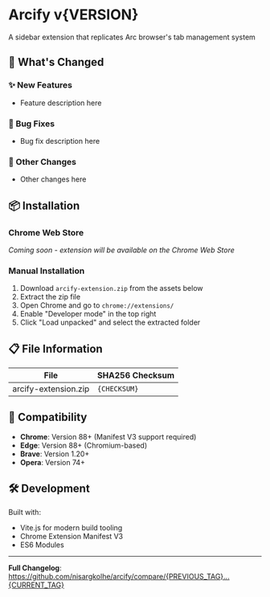 # Arcify v{VERSION}

A sidebar extension that replicates Arc browser's tab management system

## 🚀 What's Changed

### ✨ New Features
- Feature description here

### 🐛 Bug Fixes
- Bug fix description here

### 🔧 Other Changes
- Other changes here

## 📦 Installation

### Chrome Web Store
*Coming soon - extension will be available on the Chrome Web Store*

### Manual Installation
1. Download `arcify-extension.zip` from the assets below
2. Extract the zip file
3. Open Chrome and go to `chrome://extensions/`
4. Enable "Developer mode" in the top right
5. Click "Load unpacked" and select the extracted folder

## 📋 File Information

| File | SHA256 Checksum |
|------|----------------|
| arcify-extension.zip | `{CHECKSUM}` |

## 🔧 Compatibility

- **Chrome**: Version 88+ (Manifest V3 support required)
- **Edge**: Version 88+ (Chromium-based)
- **Brave**: Version 1.20+
- **Opera**: Version 74+

## 🛠️ Development

Built with:
- Vite.js for modern build tooling
- Chrome Extension Manifest V3
- ES6 Modules

---

**Full Changelog**: https://github.com/nisargkolhe/arcify/compare/{PREVIOUS_TAG}...{CURRENT_TAG} 
